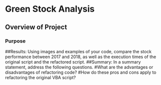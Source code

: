 # Green Stock Analysis
## Overview of Project
### Purpose

##Results: Using images and examples of your code, compare the stock performance between 2017 and 2018, as well as the execution times of the original script and the refactored script.
##Summary: In a summary statement, address the following questions.
#What are the advantages or disadvantages of refactoring code?
#How do these pros and cons apply to refactoring the original VBA script?
